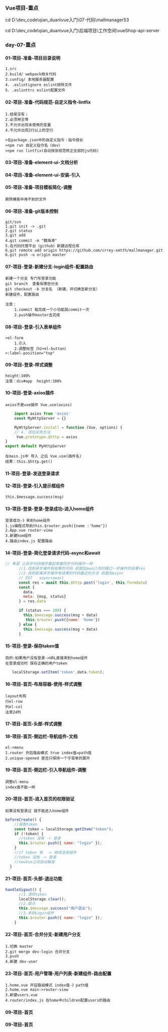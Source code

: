 ### Vue项目-重点

cd D:\dev_code\qian_duan\vue入门\07-代码\mallmanager53

cd D:\dev_code\qian_duan\vue入门\后端项目\工作空间\vueShop-api-server

### day-07-重点

#### 01-项目-准备-项目目录说明
    1.src
    2.build/ webpack相关代码
    3.config/ 本地服务器配置
    4. .eslintignore eslint排除文件
    5. .eslinttrc eslint配置文件

#### 02-项目-准备-代码规范-自定义指令-lintfix

    1.结尾没有；
    2.必须用全等
    3.不允许出现未使用的变量
    4.不允许出现2行以上的空行

    >在package.json中的自定义指令：指令很长
    >npm run 自定义指令名（dev）
    >npm run lintfix(自动按张规范修正全部的js代码)

#### 03-项目-准备-element-ui-文档分析

#### 04-项目-准备-element-ui-安装-引入

#### 05-项目-准备-项目模板简化-调整

    删除模板中用不到的文件

#### 06-项目-准备-git版本控制

    git/svn
    1.git init -> .git
    2.git status
    3.git add
    4.git commit -m "魏海涛"
    5.在代码托管平台（github）新建远程仓库
    6.git remote add origin https://github.com/crrey-smtth/mallmanager.git
    6.git push -u origin master

#### 07-项目-登录-新建分支-login组件-配置路由

    新建一个分支 专门写登录功能
    git branch  查看有哪些分支
    git checkout -b 分支名 （新建，并切换至新分支）
    新建组件，配置路由

    注意：
        1.commit 每完成一个小功能就commit一次
        2.push操作master去完成
#### 08-项目-登录-引入表单组件

    >el-form
        1.引入
        2.调整标签（h2+el-button）
    >:label-position="top"

#### 09-项目-登录-样式调整

    height:100%
    注意：div#app  height:100%

#### 10-项目-登录-axios插件

    axios不是vue插件 Vue.use(axios)

```js
    import axios from 'axios'
    const MyHttpServer = {}

    MyHttpServer.install = function (Vue, options) {
    // 4. 添加实例方法
     Vue.prototype.$http = axios
}
export default MyHttpServer
```
    在main.js中 导入 之后 Vue.use(插件名)
    结果：this.$http.get()

#### 11-项目-登录-发送登录请求

#### 12-项目-登录-引入提示框组件
    this.$message.success(msg)

#### 13-项目-登录-登录-登录成功-进入home组件

    登录成功-》来到home组件
    1.js编程式导航this.$router.push({name :'home'})
    2.App.vue router-view
    3.新建hom组件
    4.路由index.js 配置路由

#### 14-项目-登录-简化登录请求代码-async和await

```js
// 希望 让异步代码操作看起来像同步代码操作一样
      //1.找到异步操作有结果的代码 前面加await同时接口一步操作的结果res
      //2.找到距离异步操作有结果的代码最近的方法 前面加async
      // ES7   async+await
      const res = await this.$http.post('login', this.formdata)
      const {
        data,
        meta: {msg, status}
      } = res.data

      if (status === 200) {
        this.$message.success(msg + data)
         this.$router.push({name: 'home'})
      } else {
        this.$message.success(msg + data)
      }
```

#### 15-项目-登录-保存taken值

    目的:如果用户没有登录->URL直接来到home组件
    在登录成功时 保存正确的用户token

```js
   localStorage.setItem('token',data.token);
```

#### 16-项目-首页-布局容器-使用-样式调整

    layout布局
    行el-row
    列el-col
    注意24列

#### 17-项目-首页-头部-样式调整

#### 18-项目-首页-侧边栏-导航组件-文档

    el->menu
    1.router 开启路由模式 true index值=path值
    2.unique-opened 是否只保持一个子菜单的展开

#### 19-项目-首页-侧边栏-引入导航组件-调整

    调整el-menu
    index值不能一样

#### 20-项目-首页-进入首页的权限验证

    如果没有登录过 就不能进入home组件

```js
beforeCreate() {
    //获取token
    const token = localStorage.getItem("token");
    if (!token) {
      //token 没有 -> 登录
      this.$router.push({ name: "login" });
    }
    //if token 有  -> 继续渲染组件
    //token 没有 -> 登录
    //newVue之间自动触发
  }
```

#### 21-项目-首页-头部-退出功能
```js
handleSigout() {
      //1.清除token
      localStorage.clear();
      //2.提示
      this.$message.success("用户退出");
      //3.来到Login组件
      this.$router.push({ name: "login" });
    }
```

#### 22-项目-首页-合并分支-新建用户分支
    1.切换 master
    2.git merge dev-login 合并分支
    3.push
    4.新建 dev-user

#### 23-项目-首页-用户管理-用户列表-新建组件-路由配置

    1.home.vue 开启路由模式 index值-》path值
    2.home.vue main->router-view
    3.新建users.vue
    4.router/index.js 在home中children配置users的路由

#### 09-项目-首页

#### 09-项目-首页
